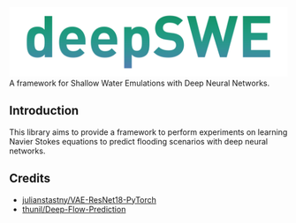 <img src="logo.png" width="512"/>
A framework for Shallow Water Emulations with Deep Neural Networks.

## Introduction

This library aims to provide a framework to perform experiments on learning Navier Stokes equations to predict flooding scenarios with deep neural networks.

## Credits

- [julianstastny/VAE-ResNet18-PyTorch](https://github.com/julianstastny/VAE-ResNet18-PyTorch)
- [thunil/Deep-Flow-Prediction](https://github.com/thunil/Deep-Flow-Prediction)

